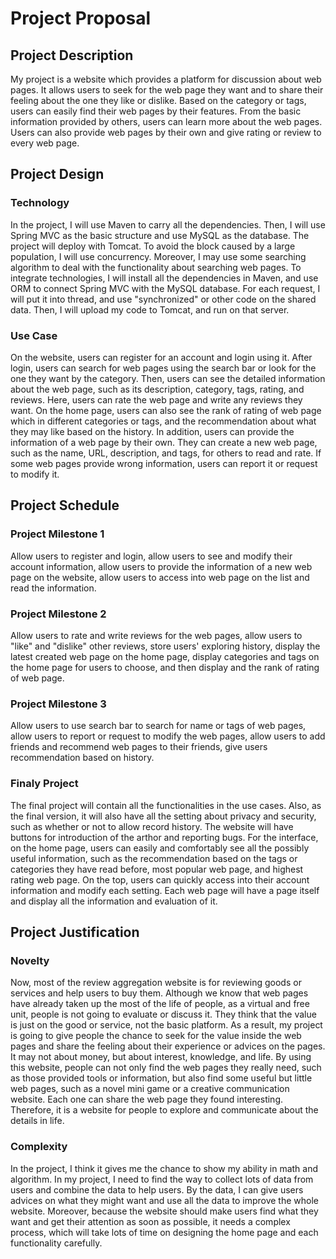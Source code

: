 # Project Proposal

## Project Description
My project is a website which provides a platform for discussion about web pages. It allows users to seek for the web page they want and to share their feeling about the one they like or dislike. Based on the category or tags, users can easily find their web pages by their features. From the basic information provided by others, users can learn more about the web pages. Users can also provide web pages by their own and give rating or review to every web page. 

## Project Design

### Technology
In the project, I will use Maven to carry all the dependencies. Then, I will use Spring MVC as the basic structure and use MySQL as the database. The project will deploy with Tomcat. To avoid the block caused by a large population, I will use concurrency. Moreover, I may use some searching algorithm to deal with the functionality about searching web pages. To integrate technologies, I will install all the dependencies in Maven, and use ORM to connect Spring MVC with the MySQL database. For each request, I will put it into thread, and use "synchronized" or other code on the shared data. Then, I will upload my code to Tomcat, and run on that server. 

### Use Case
On the website, users can register for an account and login using it. After login, users can search for web pages using the search bar or look for the one they want by the category. Then, users can see the detailed information about the web page, such as its description, category, tags, rating, and reviews. Here, users can rate the web page and write any reviews they want. On the home page, users can also see the rank of rating of web page which in different categories or tags, and the recommendation about what they may like based on the history. In addition, users can provide the information of a web page by their own. They can create a new web page, such as the name, URL, description, and tags, for others to read and rate. If some web pages provide wrong information, users can report it or request to modify it.

## Project Schedule

### Project Milestone 1
Allow users to register and login, allow users to see and modify their account information, allow users to provide the information of a new web page on the website, allow users to access into web page on the list and read the information.

### Project Milestone 2
Allow users to rate and write reviews for the web pages, allow users to "like" and "dislike" other reviews, store users' exploring history, display the latest created web page on the home page, display categories and tags on the home page for users to choose, and then display and the rank of rating of web page.

### Project Milestone 3
Allow users to use search bar to search for name or tags of web pages, allow users to report or request to modify the web pages, allow users to add friends and recommend web pages to their friends, give users recommendation based on history.

### Finaly Project
The final project will contain all the functionalities in the use cases. Also, as the final version, it will also have all the setting about privacy and security, such as whether or not to allow record history. The website will have buttons for introduction of the arthor and reporting bugs. For the interface, on the home page, users can easily and comfortably see all the possibly useful information, such as the recommendation based on the tags or categories they have read before, most popular web page, and highest rating web page. On the top, users can quickly access into their account information and modify each setting. Each web page will have a page itself and display all the information and evaluation of it.

## Project Justification

### Novelty
Now, most of the review aggregation website is for reviewing goods or services and help users to buy them. Although we know that web pages have already taken up the most of the life of people, as a virtual and free unit, people is not going to evaluate or discuss it. They think that the value is just on the good or service, not the basic platform. As a result, my project is going to give people the chance to seek for the value inside the web pages and share the feeling about their experience or advices on the pages. It may not about money, but about interest, knowledge, and life. By using this website, people can not only find the web pages they really need, such as those provided tools or information, but also find some useful but little web pages, such as a novel mini game or a creative communication website. Each one can share the web page they found interesting. Therefore, it is a website for people to explore and communicate about the details in life.

### Complexity
In the project, I think it gives me the chance to show my ability in math and algorithm. In my project, I need to find the way to collect lots of data from users and combine the data to help users. By the data, I can give users advices on what they might want and use all the data to improve the whole website. Moreover, because the website should make users find what they want and get their attention as soon as possible, it needs a complex process, which will take lots of time on designing the home page and each functionality carefully.
